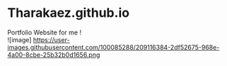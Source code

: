 # Tharakaez.github.io
Portfolio Website for me ! <br>
![image] https://user-images.githubusercontent.com/100085288/209116384-2df52675-968e-4a00-8cbe-25b32b0d1656.png
